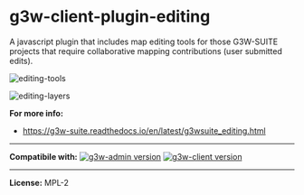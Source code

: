 # g3w-client-plugin-editing

A javascript plugin that includes map editing tools for those G3W-SUITE projects that require collaborative mapping contributions (user submitted edits).

![editing-tools](https://user-images.githubusercontent.com/9614886/218463168-a4bfb50d-214a-45e5-b1b6-1bfcbe146e5e.png)

![editing-layers](https://user-images.githubusercontent.com/9614886/218463209-37a4e543-c4e5-40c8-9fab-6c1ea1c3d31d.png)

**For more info:**

- https://g3w-suite.readthedocs.io/en/latest/g3wsuite_editing.html

---

**Compatibile with:**
[![g3w-admin version](https://img.shields.io/badge/g3w--admin-3.5-1EB300.svg?style=flat)](https://github.com/g3w-suite/g3w-admin/tree/v.3.5.x)
[![g3w-client version](https://img.shields.io/badge/g3w--client-3.7-1EB300.svg?style=flat)](https://github.com/g3w-suite/g3w-client/tree/v.3.7.x)

---

**License:** MPL-2

